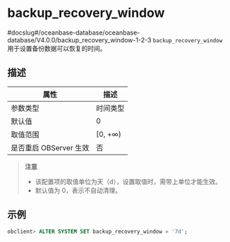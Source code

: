 # backup_recovery_window 
#docslug#/oceanbase-database/oceanbase-database/V4.0.0/backup_recovery_window-1-2-3
`backup_recovery_window` 用于设置备份数据可以恢复的时间。

## 描述 



|      **属性**      |  **描述**  |
|------------------|----------|
| 参数类型             | 时间类型     |
| 默认值              | 0        |
| 取值范围             | \[0, +∞) |
| 是否重启 OBServer 生效 | 否        |


> **注意**<br>
> * 该配置项的取值单位为天（d），设置取值时，需带上单位才能生效。
> * 默认值为 0，表示不自动清理。

## 示例 

```sql
obclient> ALTER SYSTEM SET backup_recovery_window = '7d';
```


